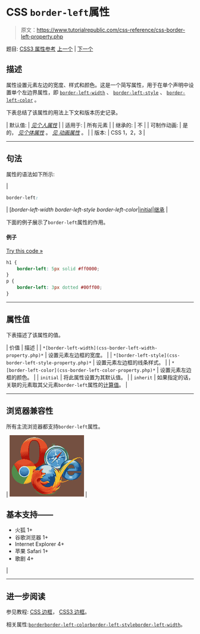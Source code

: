 # CSS `border-left`属性

> 原文：<https://www.tutorialrepublic.com/css-reference/css-border-left-property.php>

题目: [CSS3 属性参考](css3-properties.php) [上一个](css-border-color-property.php) | [下一个](css-border-left-color-property.php)

## 描述

属性设置元素左边的宽度、样式和颜色。这是一个简写属性，用于在单个声明中设置单个左边界属性，即 [`border-left-width`](css-border-left-width-property.php) 、 [`border-left-style`](css-border-left-style-property.php) 、 [`border-left-color`](css-border-left-color-property.php) 。

下表总结了该属性的用法上下文和版本历史记录。

| 默认值: | *[见个人属性](#property-values)* |
| 适用于: | 所有元素 |
| 继承的: | 不 |
| 可制作动画: | 是的， *[见个体属性](#property-values)* 。 [*见* *动画属性*](css-animatable-properties.php) 。 |
| 版本: | CSS 1，2，3 |

* * *

## 句法

属性的语法如下所示:

| 

```css
border-left: 
```

 | [*border-left-width border-left-style border-left-color*&#124;[initial](../definitions.php#initial)&#124;[继承](../definitions.php#inherit) |

下面的例子展示了`border-left`属性的作用。

#### 例子

[Try this code »](../codelab.php?topic=css&file=border-left-property "Try this code using online Editor")

```css
h1 {
    border-left: 5px solid #ff0000;
}
p {
    border-left: 3px dotted #00ff00;
}
```

* * *

## 属性值

下表描述了该属性的值。

| 价值 | 描述 |
| `*[border-left-width](css-border-left-width-property.php)*` | 设置元素左边框的宽度。 |
| `*[border-left-style](css-border-left-style-property.php)*` | 设置元素左边框的线条样式。 |
| `*[border-left-color](css-border-left-color-property.php)*` | 设置元素左边框的颜色。 |
| `initial` | 将此属性设置为其默认值。 |
| `inherit` | 如果指定的话，关联的元素取其父元素`border-left`属性的[计算值](../definitions.php#computed-value)。 |

* * *

## 浏览器兼容性

所有主流浏览器都支持`border-left`属性。

| ![Browsers Icon](img/e9331123c77668c1832e541c2fca1002.png) | 

## 基本支持——

*   火狐 1+
*   谷歌浏览器 1+
*   Internet Explorer 4+
*   苹果 Safari 1+
*   歌剧 4+

 |

* * *

## 进一步阅读

参见教程: [CSS 边框](../css-tutorial/css-border.php)， [CSS3 边框](../css-tutorial/css3-border.php)。

相关属性:[`border`](css-border-property.php)[`border-left-color`](css-border-left-color-property.php)[`border-left-style`](css-border-left-style-property.php)[`border-left-width`](css-border-left-width-property.php)。